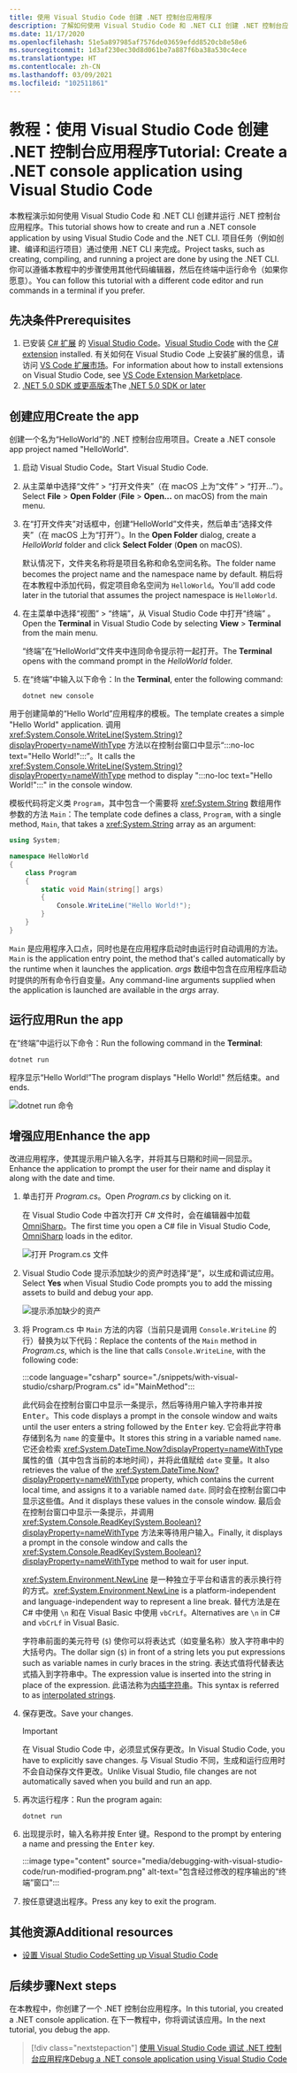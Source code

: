 ```yaml
---
title: 使用 Visual Studio Code 创建 .NET 控制台应用程序
description: 了解如何使用 Visual Studio Code 和 .NET CLI 创建 .NET 控制台应用程序。
ms.date: 11/17/2020
ms.openlocfilehash: 51e5a897985af7576de03659efdd8520cb8e58e6
ms.sourcegitcommit: 1d3af230ec30d8d061be7a887f6ba38a530c4ece
ms.translationtype: HT
ms.contentlocale: zh-CN
ms.lasthandoff: 03/09/2021
ms.locfileid: "102511861"
---
```

# <a name="tutorial-create-a-net-console-application-using-visual-studio-code"></a><span data-ttu-id="b9c79-103">教程：使用 Visual Studio Code 创建 .NET 控制台应用程序</span><span class="sxs-lookup"><span data-stu-id="b9c79-103">Tutorial: Create a .NET console application using Visual Studio Code</span></span>

<span data-ttu-id="b9c79-104">本教程演示如何使用 Visual Studio Code 和 .NET CLI 创建并运行 .NET 控制台应用程序。</span><span class="sxs-lookup"><span data-stu-id="b9c79-104">This tutorial shows how to create and run a .NET console application by using Visual Studio Code and the .NET CLI.</span></span> <span data-ttu-id="b9c79-105">项目任务（例如创建、编译和运行项目）通过使用 .NET CLI 来完成。</span><span class="sxs-lookup"><span data-stu-id="b9c79-105">Project tasks, such as creating, compiling, and running a project are done by using the .NET CLI.</span></span> <span data-ttu-id="b9c79-106">你可以遵循本教程中的步骤使用其他代码编辑器，然后在终端中运行命令（如果你愿意）。</span><span class="sxs-lookup"><span data-stu-id="b9c79-106">You can follow this tutorial with a different code editor and run commands in a terminal if you prefer.</span></span>

## <a name="prerequisites"></a><span data-ttu-id="b9c79-107">先决条件</span><span class="sxs-lookup"><span data-stu-id="b9c79-107">Prerequisites</span></span>

1. <span data-ttu-id="b9c79-108">已安装 [C# 扩展](https://marketplace.visualstudio.com/items?itemName=ms-dotnettools.csharp) 的 [Visual Studio Code](https://code.visualstudio.com/)。</span><span class="sxs-lookup"><span data-stu-id="b9c79-108">[Visual Studio Code](https://code.visualstudio.com/) with the [C# extension](https://marketplace.visualstudio.com/items?itemName=ms-dotnettools.csharp) installed.</span></span> <span data-ttu-id="b9c79-109">有关如何在 Visual Studio Code 上安装扩展的信息，请访问 [VS Code 扩展市场](https://code.visualstudio.com/docs/editor/extension-gallery)。</span><span class="sxs-lookup"><span data-stu-id="b9c79-109">For information about how to install extensions on Visual Studio Code, see [VS Code Extension Marketplace](https://code.visualstudio.com/docs/editor/extension-gallery).</span></span>
2. <span data-ttu-id="b9c79-110">[.NET 5.0 SDK 或更高版本](https://dotnet.microsoft.com/download)</span><span class="sxs-lookup"><span data-stu-id="b9c79-110">The [.NET 5.0 SDK or later](https://dotnet.microsoft.com/download)</span></span>

## <a name="create-the-app"></a><span data-ttu-id="b9c79-111">创建应用</span><span class="sxs-lookup"><span data-stu-id="b9c79-111">Create the app</span></span>

<span data-ttu-id="b9c79-112">创建一个名为“HelloWorld”的 .NET 控制台应用项目。</span><span class="sxs-lookup"><span data-stu-id="b9c79-112">Create a .NET console app project named "HelloWorld".</span></span>

1. <span data-ttu-id="b9c79-113">启动 Visual Studio Code。</span><span class="sxs-lookup"><span data-stu-id="b9c79-113">Start Visual Studio Code.</span></span>

1. <span data-ttu-id="b9c79-114">从主菜单中选择“文件” > “打开文件夹”（在 macOS 上为“文件” > “打开...”）。</span><span class="sxs-lookup"><span data-stu-id="b9c79-114">Select **File** > **Open Folder** (**File** > **Open...** on macOS) from the main menu.</span></span>

1. <span data-ttu-id="b9c79-115">在“打开文件夹”对话框中，创建“HelloWorld”文件夹，然后单击“选择文件夹”（在 macOS 上为“打开”）。</span><span class="sxs-lookup"><span data-stu-id="b9c79-115">In the **Open Folder** dialog, create a *HelloWorld* folder and click **Select Folder** (**Open** on macOS).</span></span>

   <span data-ttu-id="b9c79-116">默认情况下，文件夹名称将是项目名称和命名空间名称。</span><span class="sxs-lookup"><span data-stu-id="b9c79-116">The folder name becomes the project name and the namespace name by default.</span></span> <span data-ttu-id="b9c79-117">稍后将在本教程中添加代码，假定项目命名空间为 `HelloWorld`。</span><span class="sxs-lookup"><span data-stu-id="b9c79-117">You'll add code later in the tutorial that assumes the project namespace is `HelloWorld`.</span></span>

1. <span data-ttu-id="b9c79-118">在主菜单中选择“视图” > “终端”，从 Visual Studio Code 中打开“终端”  。</span><span class="sxs-lookup"><span data-stu-id="b9c79-118">Open the **Terminal** in Visual Studio Code by selecting **View** > **Terminal** from the main menu.</span></span>

   <span data-ttu-id="b9c79-119">“终端”在“HelloWorld”文件夹中连同命令提示符一起打开。</span><span class="sxs-lookup"><span data-stu-id="b9c79-119">The **Terminal** opens with the command prompt in the *HelloWorld* folder.</span></span>

1. <span data-ttu-id="b9c79-120">在“终端”中输入以下命令：</span><span class="sxs-lookup"><span data-stu-id="b9c79-120">In the **Terminal**, enter the following command:</span></span>

   ```dotnetcli
   dotnet new console
   ```

<span data-ttu-id="b9c79-121">用于创建简单的“Hello World”应用程序的模板。</span><span class="sxs-lookup"><span data-stu-id="b9c79-121">The template creates a simple "Hello World" application.</span></span> <span data-ttu-id="b9c79-122">调用 <xref:System.Console.WriteLine(System.String)?displayProperty=nameWithType> 方法以在控制台窗口中显示“:::no-loc text="Hello World!":::”。</span><span class="sxs-lookup"><span data-stu-id="b9c79-122">It calls the <xref:System.Console.WriteLine(System.String)?displayProperty=nameWithType> method to display ":::no-loc text="Hello World!":::" in the console window.</span></span>

<span data-ttu-id="b9c79-123">模板代码将定义类 `Program`，其中包含一个需要将 <xref:System.String> 数组用作参数的方法 `Main`：</span><span class="sxs-lookup"><span data-stu-id="b9c79-123">The template code defines a class, `Program`, with a single method, `Main`, that takes a <xref:System.String> array as an argument:</span></span>

```csharp
using System;

namespace HelloWorld
{
    class Program
    {
        static void Main(string[] args)
        {
            Console.WriteLine("Hello World!");
        }
    }
}
```

<span data-ttu-id="b9c79-124">`Main` 是应用程序入口点，同时也是在应用程序启动时由运行时自动调用的方法。</span><span class="sxs-lookup"><span data-stu-id="b9c79-124">`Main` is the application entry point, the method that's called automatically by the runtime when it launches the application.</span></span> <span data-ttu-id="b9c79-125">*args* 数组中包含在应用程序启动时提供的所有命令行自变量。</span><span class="sxs-lookup"><span data-stu-id="b9c79-125">Any command-line arguments supplied when the application is launched are available in the *args* array.</span></span>

## <a name="run-the-app"></a><span data-ttu-id="b9c79-126">运行应用</span><span class="sxs-lookup"><span data-stu-id="b9c79-126">Run the app</span></span>

<span data-ttu-id="b9c79-127">在“终端”中运行以下命令：</span><span class="sxs-lookup"><span data-stu-id="b9c79-127">Run the following command in the **Terminal**:</span></span>

```dotnetcli
dotnet run
```

<span data-ttu-id="b9c79-128">程序显示“Hello World!”</span><span class="sxs-lookup"><span data-stu-id="b9c79-128">The program displays "Hello World!"</span></span> <span data-ttu-id="b9c79-129">然后结束。</span><span class="sxs-lookup"><span data-stu-id="b9c79-129">and ends.</span></span>

![dotnet run 命令](media/with-visual-studio-code/dotnet-run-command.png)

## <a name="enhance-the-app"></a><span data-ttu-id="b9c79-131">增强应用</span><span class="sxs-lookup"><span data-stu-id="b9c79-131">Enhance the app</span></span>

<span data-ttu-id="b9c79-132">改进应用程序，使其提示用户输入名字，并将其与日期和时间一同显示。</span><span class="sxs-lookup"><span data-stu-id="b9c79-132">Enhance the application to prompt the user for their name and display it along with the date and time.</span></span>

1. <span data-ttu-id="b9c79-133">单击打开 *Program.cs*。</span><span class="sxs-lookup"><span data-stu-id="b9c79-133">Open *Program.cs* by clicking on it.</span></span>

   <span data-ttu-id="b9c79-134">在 Visual Studio Code 中首次打开 C# 文件时，会在编辑器中加载 [OmniSharp](https://www.omnisharp.net/)。</span><span class="sxs-lookup"><span data-stu-id="b9c79-134">The first time you open a C# file in Visual Studio Code, [OmniSharp](https://www.omnisharp.net/) loads in the editor.</span></span>

   ![打开 Program.cs 文件](media/with-visual-studio-code/open-program-cs.png)

1. <span data-ttu-id="b9c79-136">Visual Studio Code 提示添加缺少的资产时选择“是”，以生成和调试应用。</span><span class="sxs-lookup"><span data-stu-id="b9c79-136">Select **Yes** when Visual Studio Code prompts you to add the missing assets to build and debug your app.</span></span>

   ![提示添加缺少的资产](media/with-visual-studio-code/missing-assets.png)

1. <span data-ttu-id="b9c79-138">将 Program.cs 中 `Main` 方法的内容（当前只是调用 `Console.WriteLine` 的行）替换为以下代码：</span><span class="sxs-lookup"><span data-stu-id="b9c79-138">Replace the contents of the `Main` method in *Program.cs*, which is the line that calls `Console.WriteLine`, with the following code:</span></span>

   :::code language="csharp" source="./snippets/with-visual-studio/csharp/Program.cs" id="MainMethod":::

   <span data-ttu-id="b9c79-139">此代码会在控制台窗口中显示一条提示，然后等待用户输入字符串并按 <kbd>Enter</kbd>。</span><span class="sxs-lookup"><span data-stu-id="b9c79-139">This code displays a prompt in the console window and waits until the user enters a string followed by the <kbd>Enter</kbd> key.</span></span> <span data-ttu-id="b9c79-140">它会将此字符串存储到名为 `name` 的变量中。</span><span class="sxs-lookup"><span data-stu-id="b9c79-140">It stores this string in a variable named `name`.</span></span> <span data-ttu-id="b9c79-141">它还会检索 <xref:System.DateTime.Now?displayProperty=nameWithType> 属性的值（其中包含当前的本地时间），并将此值赋给 `date` 变量。</span><span class="sxs-lookup"><span data-stu-id="b9c79-141">It also retrieves the value of the <xref:System.DateTime.Now?displayProperty=nameWithType> property, which contains the current local time, and assigns it to a variable named `date`.</span></span> <span data-ttu-id="b9c79-142">同时会在控制台窗口中显示这些值。</span><span class="sxs-lookup"><span data-stu-id="b9c79-142">And it displays these values in the console window.</span></span> <span data-ttu-id="b9c79-143">最后会在控制台窗口中显示一条提示，并调用 <xref:System.Console.ReadKey(System.Boolean)?displayProperty=nameWithType> 方法来等待用户输入。</span><span class="sxs-lookup"><span data-stu-id="b9c79-143">Finally, it displays a prompt in the console window and calls the <xref:System.Console.ReadKey(System.Boolean)?displayProperty=nameWithType> method to wait for user input.</span></span>

   <span data-ttu-id="b9c79-144"><xref:System.Environment.NewLine> 是一种独立于平台和语言的表示换行符的方式。</span><span class="sxs-lookup"><span data-stu-id="b9c79-144"><xref:System.Environment.NewLine> is a platform-independent and language-independent way to represent a line break.</span></span> <span data-ttu-id="b9c79-145">替代方法是在 C# 中使用 `\n` 和在 Visual Basic 中使用 `vbCrLf`。</span><span class="sxs-lookup"><span data-stu-id="b9c79-145">Alternatives are `\n` in C# and `vbCrLf` in Visual Basic.</span></span>

   <span data-ttu-id="b9c79-146">字符串前面的美元符号 (`$`) 使你可以将表达式（如变量名称）放入字符串中的大括号内。</span><span class="sxs-lookup"><span data-stu-id="b9c79-146">The dollar sign (`$`) in front of a string lets you put expressions such as variable names in curly braces in the string.</span></span> <span data-ttu-id="b9c79-147">表达式值将代替表达式插入到字符串中。</span><span class="sxs-lookup"><span data-stu-id="b9c79-147">The expression value is inserted into the string in place of the expression.</span></span> <span data-ttu-id="b9c79-148">此语法称为[内插字符串](../../csharp/language-reference/tokens/interpolated.md)。</span><span class="sxs-lookup"><span data-stu-id="b9c79-148">This syntax is referred to as [interpolated strings](../../csharp/language-reference/tokens/interpolated.md).</span></span>

1. <span data-ttu-id="b9c79-149">保存更改。</span><span class="sxs-lookup"><span data-stu-id="b9c79-149">Save your changes.</span></span>

   > [!IMPORTANT]
   > <span data-ttu-id="b9c79-150">在 Visual Studio Code 中，必须显式保存更改。</span><span class="sxs-lookup"><span data-stu-id="b9c79-150">In Visual Studio Code, you have to explicitly save changes.</span></span> <span data-ttu-id="b9c79-151">与 Visual Studio 不同，生成和运行应用时不会自动保存文件更改。</span><span class="sxs-lookup"><span data-stu-id="b9c79-151">Unlike Visual Studio, file changes are not automatically saved when you build and run an app.</span></span>

1. <span data-ttu-id="b9c79-152">再次运行程序：</span><span class="sxs-lookup"><span data-stu-id="b9c79-152">Run the program again:</span></span>

   ```dotnetcli
   dotnet run
   ```

1. <span data-ttu-id="b9c79-153">出现提示时，输入名称并按 Enter<kbd></kbd> 键。</span><span class="sxs-lookup"><span data-stu-id="b9c79-153">Respond to the prompt by entering a name and pressing the <kbd>Enter</kbd> key.</span></span>

   :::image type="content" source="media/debugging-with-visual-studio-code/run-modified-program.png" alt-text="包含经过修改的程序输出的“终端”窗口":::

1. <span data-ttu-id="b9c79-155">按任意键退出程序。</span><span class="sxs-lookup"><span data-stu-id="b9c79-155">Press any key to exit the program.</span></span>

## <a name="additional-resources"></a><span data-ttu-id="b9c79-156">其他资源</span><span class="sxs-lookup"><span data-stu-id="b9c79-156">Additional resources</span></span>

- [<span data-ttu-id="b9c79-157">设置 Visual Studio Code</span><span class="sxs-lookup"><span data-stu-id="b9c79-157">Setting up Visual Studio Code</span></span>](https://code.visualstudio.com/docs/setup/setup-overview)

## <a name="next-steps"></a><span data-ttu-id="b9c79-158">后续步骤</span><span class="sxs-lookup"><span data-stu-id="b9c79-158">Next steps</span></span>

<span data-ttu-id="b9c79-159">在本教程中，你创建了一个 .NET 控制台应用程序。</span><span class="sxs-lookup"><span data-stu-id="b9c79-159">In this tutorial, you created a .NET console application.</span></span> <span data-ttu-id="b9c79-160">在下一教程中，你将调试该应用。</span><span class="sxs-lookup"><span data-stu-id="b9c79-160">In the next tutorial, you debug the app.</span></span>

> [!div class="nextstepaction"]
> [<span data-ttu-id="b9c79-161">使用 Visual Studio Code 调试 .NET 控制台应用程序</span><span class="sxs-lookup"><span data-stu-id="b9c79-161">Debug a .NET console application using Visual Studio Code</span></span>](debugging-with-visual-studio-code.md)
